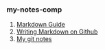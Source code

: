 ### my-notes-comp

1. [Markdown Guide](/markdown.md)
2. [Writing Markdown on Github](/markdown_github.md)
3. [My git notes](/git_github.md)
